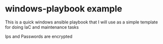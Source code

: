 # windows-playbook example

This is a quick windows ansible playbook that I will use as a simple template for doing IaC and maintenance tasks

Ips and Passwords are encrypted
